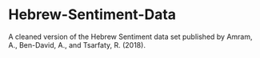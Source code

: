 # Hebrew-Sentiment-Data
A cleaned version of the Hebrew Sentiment data set published by Amram, A., Ben-David, A., and Tsarfaty, R. (2018). 
